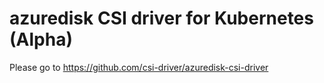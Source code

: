 # azuredisk CSI driver for Kubernetes (Alpha)
Please go to https://github.com/csi-driver/azuredisk-csi-driver
